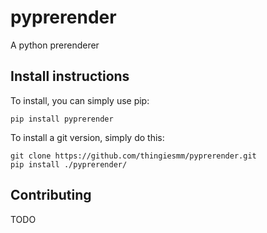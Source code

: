 # pyprerender
A python prerenderer

## Install instructions

To install, you can simply use pip:

`pip install pyprerender`

To install a git version, simply do this:

    git clone https://github.com/thingiesmm/pyprerender.git
    pip install ./pyprerender/


## Contributing

TODO
